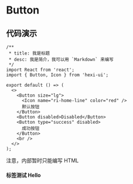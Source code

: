 # Button

## 代码演示

```tsx
/**
 * title: 我是标题
 * desc: 我是简介，我可以用 `Markdown` 来编写
 */
import React from 'react';
import { Button, Icon } from 'hexi-ui';

export default () => (
  <>
    <Button size="lg">
      <Icon name="ri-home-line" color="red" />
      默认按钮
    </Button>
    <Button disabled>Disabled</Button>
    <Button type="success" disabled>
      成功按钮
    </Button>
    <br />
  </>
);
```

<API></API>
<Alert type="info">
注意，内部暂时只能编写 HTML
</Alert>

#### 标签测试 <Badge>Hello</Badge>
